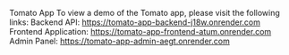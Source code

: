 Tomato App
To view a demo of the Tomato app, please visit the following links:
Backend API: https://tomato-app-backend-j18w.onrender.com
Frontend Application: https://tomato-app-frontend-atum.onrender.com
Admin Panel: https://tomato-app-admin-aegt.onrender.com
